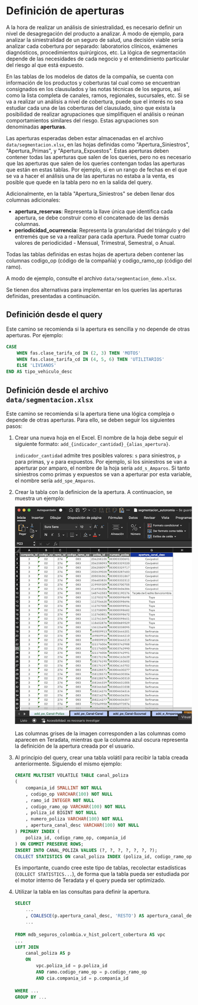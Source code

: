 # Definición de aperturas

A la hora de realizar un análisis de siniestralidad, es necesario definir un nivel de desagregación del producto a analizar. A modo de ejemplo, para analizar la siniestralidad de un seguro de salud, una decisión viable sería analizar cada cobertura por separado: laboratorios clínicos, exámenes diagnósticos, procedimientos quirúrgicos, etc. La lógica de segmentación depende de las necesidades de cada negocio y el entendimiento particular del riesgo al que está expuesto.

En las tablas de los modelos de datos de la compañía, se cuenta con información de los productos y coberturas tal cual como se encuentran consignados en los clausulados y las notas técnicas de los seguros, así como la lista completa de canales, ramos, regionales, sucursales, etc. Si se va a realizar un análisis a nivel de cobertura, puede que el interés no sea estudiar cada una de las coberturas del clausulado, sino que exista la posibilidad de realizar agrupaciones que simplifiquen el análisis o reúnan comportamientos similares del riesgo. Estas agrupaciones son denominadas **aperturas**.

Las aperturas esperadas deben estar almacenadas en el archivo `data/segmentacion.xlsx`, en las hojas definidas como "Apertura_Siniestros", "Apertura_Primas", y "Apertura_Expuestos". Estas aperturas deben contener todas las aperturas que salen de los queries, pero no es necesario que las aperturas que salen de los queries contengan todas las aperturas que están en estas tablas. Por ejemplo, si en un rango de fechas en el que se va a hacer el análisis una de las aperturas no estaba a la venta, es posible que quede en la tabla pero no en la salida del query.

Adicionalmente, en la tabla "Apertura_Siniestros" se deben llenar dos columnas adicionales:

- **apertura_reservas**: Representa la llave única que identifica cada apertura, se debe construir como el concatenado de las demás columnas.
- **periodicidad_ocurrencia**: Representa la granularidad del triángulo y del entremés que se va a realizar para cada apertura. Puede tomar cuatro valores de periodicidad - Mensual, Trimestral, Semestral, o Anual.

Todas las tablas definidas en estas hojas de apertura deben contener las columnas codigo_op (código de la compañía) y codigo_ramo_op (código del ramo).

A modo de ejemplo, consulte el archivo `data/segmentacion_demo.xlsx`.

Se tienen dos alternativas para implementar en los queries las aperturas definidas, presentadas a continuación.

## Definición desde el query

Este camino se recomienda si la apertura es sencilla y no depende de otras aperturas. Por ejemplo:

```sql
CASE
    WHEN fas.clase_tarifa_cd IN (2, 3) THEN 'MOTOS'
    WHEN fas.clase_tarifa_cd IN (4, 5, 6) THEN 'UTILITARIOS'
    ELSE 'LIVIANOS'
END AS tipo_vehiculo_desc
```

## Definición desde el archivo `data/segmentacion.xlsx`

Este camino se recomienda si la apertura tiene una lógica compleja o depende de otras aperturas. Para ello, se deben seguir los siguientes pasos:

1. Crear una nueva hoja en el Excel. El nombre de la hoja debe seguir el siguiente formato: `add_{indicador_cantidad}_{alias_apertura}`.

    `indicador_cantidad` admite tres posibles valores: `s` para siniestros, `p` para primas, y `e` para expuestos. Por ejemplo, si los siniestros se van a aperturar por amparo, el nombre de la hoja sería `add_s_Amparos`. Si tanto siniestros como primas y expuestos se van a aperturar por esta variable, el nombre sería `add_spe_Amparos`.

2. Crear la tabla con la definicion de la apertura. A continuacion, se muestra un ejemplo:

    ![Ejemplo Segmentacion](assets/ejemplo_segmentacion.png)

    Las columnas grises de la imagen corresponden a las columnas como aparecen en Teradata, mientras que la columna azul oscura representa la definición de la apertura creada por el usuario.

3. Al principio del query, crear una tabla volátil para recibir la tabla creada anteriormente. Siguiendo el mismo ejemplo:

    ```sql
    CREATE MULTISET VOLATILE TABLE canal_poliza
    (
        compania_id SMALLINT NOT NULL
        , codigo_op VARCHAR(100) NOT NULL
        , ramo_id INTEGER NOT NULL
        , codigo_ramo_op VARCHAR(100) NOT NULL
        , poliza_id BIGINT NOT NULL
        , numero_poliza VARCHAR(100) NOT NULL
        , apertura_canal_desc VARCHAR(100) NOT NULL
    ) PRIMARY INDEX (
        poliza_id, codigo_ramo_op, compania_id
    ) ON COMMIT PRESERVE ROWS;
    INSERT INTO CANAL_POLIZA VALUES (?, ?, ?, ?, ?, ?, ?);
    COLLECT STATISTICS ON canal_poliza INDEX (poliza_id, codigo_ramo_op, compania_id);
    ```

    Es importante, cuando cree este tipo de tablas, recolectar estadísticas (`COLLECT STATISTICS...`), de forma que la tabla pueda ser estudiada por el motor interno de Teradata y el query pueda ser optimizado.

4. Utilizar la tabla en las consultas para definir la apertura.

    ```sql
    SELECT
        ...
        , COALESCE(p.apertura_canal_desc, 'RESTO') AS apertura_canal_desc
        ...

    FROM mdb_seguros_colombia.v_hist_polcert_cobertura AS vpc
    ...
    LEFT JOIN
        canal_poliza AS p
        ON
            vpc.poliza_id = p.poliza_id
            AND ramo.codigo_ramo_op = p.codigo_ramo_op
            AND cia.compania_id = p.compania_id

    WHERE ...
    GROUP BY ...
    ```
